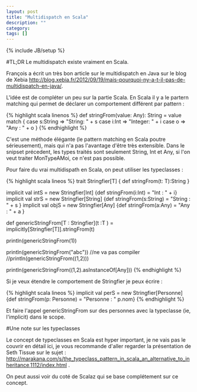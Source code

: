 ```yaml
---
layout: post
title: "Multidispatch en Scala"
description: ""
category: 
tags: []
---
```

{% include JB/setup %}

#TL;DR 
Le multidispatch existe vraiment en Scala.


François a écrit un très bon article sur le multidispatch en Java sur le blog de Xebia http://blog.xebia.fr/2012/09/19/mais-pourquoi-ny-a-t-il-pas-de-multidispatch-en-java/.

L'idée est de compléter un peu sur la partie Scala. En Scala il y a le partern matching qui permet de déclarer un comportement différent par pattern : 

{% highlight scala linenos %}
def stringFrom(value: Any): String = value match {
  case s:String => "String: " + s
  case i:Int => "Integer: " + i
  case o => "Any : " + o
}
{% endhighlight %}

C'est une méthode élégante (le pattern matching en Scala poutre sérieusement), mais qui n'a pas l'avantage d'être très extensible. Dans le snipset précedent, les types traités sont seulement String, Int et Any, si l'on veut traiter MonTypeAMoi, ce n'est pas possible.

Pour faire du vrai multidispath en Scala, on peut utiliser les typeclasses : 

{% highlight scala lineos %}
trait Stringfier[T] {
  def stringFrom(t: T):String
}

implicit val intS = new Stringfier[Int] {def stringFrom(i:Int) = "Int : " + i}
implicit val strS = new Stringfier[String] {def stringFrom(s:String) = "String : " + s }
implicit val objS = new Stringfier[Any] {def stringFrom(a:Any) = "Any : " + a }

def genericStringFrom[T : Stringfier](t :T ) = implicitly[Stringfier[T]].stringFrom(t)


println(genericStringFrom(1))

println(genericStringFrom("abc"))
//ne va pas compiler
//println(genericStringFrom((1,2)))

println(genericStringFrom((1,2).asInstanceOf[Any]))
{% endhighlight %}

Si je veux étendre le comportement de Stringfier je peux écrire : 

{% highlight scala lineos %}
implicit val perS = new Stringfier[Personne] {def stringFrom(p: Personne) = "Personne : " p.nom}
{% endhighlight %}

Et faire l'appel genericStringFrom sur des personnes avec la typeclasse (ie, l'implicit) dans le scope. 


#Une note sur les typeclasses

Le concept de typeclasses en Scala est hyper important, je ne vais pas le couvrir en détail ici, je vous recommande d'aller regarder la présentation de Seth Tissue sur le sujet : http://marakana.com/s/the_typeclass_pattern_in_scala_an_alternative_to_inheritance,1112/index.html .

On peut aussi voir du coté de Scalaz qui se base complétement sur ce concept.





